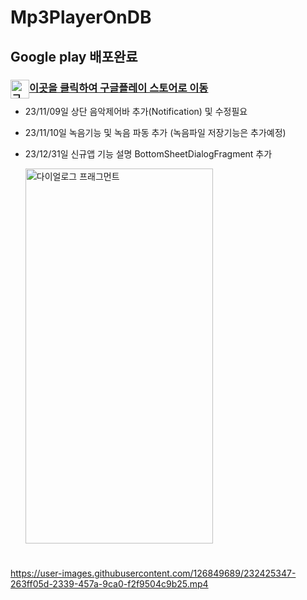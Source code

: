 # Mp3PlayerOnDB
## Google play 배포완료
### <img src="https://github.com/AnMyungwoo94/BeautyIdea_Shopping_App/assets/126849689/d0ba6eb9-f5c2-4839-ad30-6f8bf65c7452" alt="구글 플레이 이미지" width="30" height="30" style="float:left"> [이곳을 클릭하여 구글플레이 스토어로 이동](https://play.google.com/store/apps/details?id=com.myungwoo.mp3playerondb)

- 23/11/09일 상단 음악제어바 추가(Notification) 및 수정필요
- 23/11/10일 녹음기능 및 녹음 파동 추가 (녹음파일 저장기능은 추가예정)
- 23/12/31일 신규앱 기능 설명 BottomSheetDialogFragment 추가
  
  <img src="https://github.com/AnMyungwoo94/Mp3PlayerOnDB/assets/126849689/9c6a081f-5033-4c78-a640-98ab60d4a3d3" alt="다이얼로그 프래그먼트" width="300" height="600"> 
#

https://user-images.githubusercontent.com/126849689/232425347-263ff05d-2339-457a-9ca0-f2f9504c9b25.mp4


